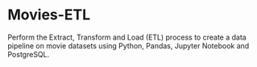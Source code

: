 # Movies-ETL
Perform the Extract, Transform and Load (ETL) process to create a data pipeline on movie datasets using Python, Pandas, Jupyter Notebook and PostgreSQL.
